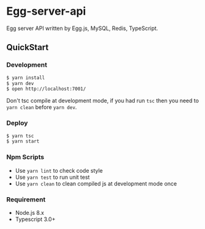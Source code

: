 # Egg-server-api
Egg server API written by Egg.js, MySQL, Redis, TypeScript.

## QuickStart

### Development

```bash
$ yarn install
$ yarn dev
$ open http://localhost:7001/
```

Don't tsc compile at development mode, if you had run `tsc` then you need to `yarn clean` before `yarn dev`.

### Deploy

```bash
$ yarn tsc
$ yarn start
```

### Npm Scripts

- Use `yarn lint` to check code style
- Use `yarn test` to run unit test
- Use `yarn clean` to clean compiled js at development mode once

### Requirement

- Node.js 8.x
- Typescript 3.0+
